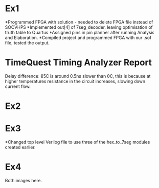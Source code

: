# Ex1

*Programmed FPGA with solution - needed to delete FPGA file instead of SOCVHPS
*Implemented out[4] of 7seg_decoder, leaving optimisation of truth table to Quartus
*Assigned pins in pin planner after running Analysis and Elaboration.
*Compiled project and programmed FPGA with our .sof file, tested the output.

# TimeQuest Timing Analyzer Report
Delay difference: 85C is around 0.5ns slower than 0C, this is because at higher temperatures resistance in the circuit increases, slowing down current flow.


# Ex2




# Ex3

*Changed top level Verilog file to use three of the hex_to_7seg modules created earlier. 


# Ex4

Both images here.



